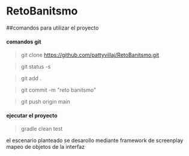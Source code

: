 # RetoBanitsmo

##comandos para utilizar el proyecto

#### comandos git
> git clone https://github.com/pattyvillaj/RetoBanitsmo.git

> git status -s

> git add .

> git commit -m "reto banitsmo"

> git push origin main

#### ejecutar el proyecto
> gradle clean test

el escenario planteado se desarollo mediante framework de screenplay mapeo de objetos de la interfaz
